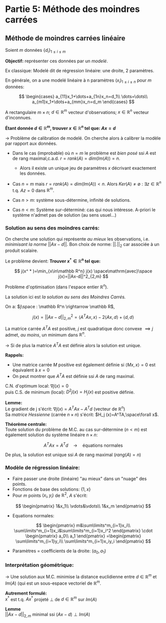 # Partie 5: Méthode des moindres carrées 
## Méthode de moindres carrées linéaire 
Soient $m$ données $\{d_i\}_{1\leq i\leq m}$

**Objectif:** représenter ces données par un *modelé*.

Ex classique: Modelé dit de régression linéaire: une droite, 2 paramètres.

En générale, on a une modelé linéaire à n paramètres $(x_i)_{1\leq i\leq n}$ pour $m$ données:

$$
\begin{cases}
a_{11}x_1+\dots+a_{1n}x_n=d_1\\
\dots=\dots\\
a_{m1}x_1+\dots+a_{mm}x_n=d_m
\end{cases} 
$$

A rectangulaire $m\times n$; $d\in\mathbb R^m$ vecteur d'observations; $x\in \mathbb R^n$ vecteur d'inconnues.

**Étant donnée $d\in\mathbb R^m$, trouver $x\in \mathbb R^n$ tel que: $Ax=d$**

-> Problème de calibration de modelé. On cherche alors à calibrer la modèle par rapport aux données.

- Dans le cas (improbable) où $n=m$ le problème est _bien posé_ ssi $A$ est de rang maximal,c.a.d. $r=rank(A)=dim(Im(A))=n$.
  - Alors il existe un unique jeu de paramètres $x$ décrivant exactement les données.

- Cas $n=m$ mais $r=rank(A)=dim(Im(A))< n$. Alors $Ker(A)\neq\emptyset$ : $\exists z\in \mathbb R^n$ t.q. $Az=0$ dans $\mathbb R^m$.

- Cas $n>m$: système sous-détermine, infinité de solutions.

- Cas $n< m$: Système sur-déterminé: cas qui nous intéresse. A-priori le système n'admet pas de solution (au sens usuel...)

### Solution au sens des moindres carrés:
On cherche une solution qui représente _au mieux_ les observations, i.e. _minimisant la norme_ $||Ax-d||$.
Bon choix de norme: $||.||_ 2$ car associée à un produit scalaire.

Le problème devient: **Trouver $x^ * \in \mathbb R^n$ tel que:**

$$
j(x^ * )=\min_{x\in\mathbb R^n} j(x) \space\mathrm{avec}\space j(x)=||Ax-d||^2_{2,m}
$$

Problème d'optimisation (dans l'espace entier $\mathbb R^n$).

La solution ici est _la solution au sens des Moindres Carrés._

On a: $j\space : \mathbb R^n \rightarrow \mathbb R$,

$$
j(x)=||Ax-d||^2_{2,m}=\left< A^TAx,x\right>-2\left< Ax,d\right>+\left< d,d\right>
$$

La matrice carrée $A^TA$ est positive, $j$ est quadratique donc convexe $\implies j$ admet, _au moins_, un minimum dans $\mathbb R^n$.

-> Si de plus la matrice $A^TA$ est définie alors la solution est unique.

**Rappels:**
- Une matrice carrée $M$ positive est également définie si $\left< M x, x \right>=0$ est équivalent à $x=0$
- On peut montrer que $A^TA$ est définie ssi $A$ de rang maximal.

C.N. d'optimum local: $\nabla j(x)=0$ <br/>
puis C.S. de minimum (local): $D^2j(x)=H_j(x)$ est positive définie.

**Lemme:**<br/>
Le gradient de j s'écrit: $\nabla j(x)=A^TAx-A^Td$ (vecteur de $\mathbb R^n$)<br/>
Sa _matrice Hessienne_ (carrée $n\times n$) s'écrit: $H_j (x)=A^TA,\space\forall x$.

**Théorème centrale:**<br/>
Toute solution du problème de M.C. au cas sur-détermine ($n< m$) est également solution du système linéaire $n\times n$: 

$$
A^TAx=A^Td\quad\rightarrow\quad\textrm{équations normales}
$$

De plus, la solution est unique ssi $A$ de rang maximal ($rang(A)=n$)

### Modèle de régression linéaire:
- Faire passer une droite (linéaire) "au mieux" dans un "nuage" des points.
- Fonctions de base des solutions: $\{1,x\}$
- Pour $m$ points $(x_i,y_i)$ de $\mathbb R^2$, $A$ s'écrit:

$$
\begin{pmatrix}
1&x_1\\
\vdots&\vdots\\
1&x_m
\end{pmatrix}
$$
- Equations normales:

$$
\begin{pmatrix}
m&\sum\limits^m_{i=1}x_i\\
\sum\limits^m_{i=1}x_i&\sum\limits^m_{i=1}x_i^2
\end{pmatrix}
\cdot \begin{pmatrix}
a_0\\
a_1
\end{pmatrix}
=\begin{pmatrix}
\sum\limits^m_{i=1}y_i\\
\sum\limits^m_{i=1}x_iy_i
\end{pmatrix}
$$ 

- Paramètres = coefficients de la droite: $(a_0,a_1)$

### Interprétation géométrique:
-> Une solution aux M.C. minimise la distance euclidienne entre $d\in\mathbb R^m$ et $Im(A)$ (qui est un sous-espace vectoriel de $\mathbb R^m$.<br/>

**Autrement formulé:**<br/>
$x^\ast$ est t.q. $Ax^\ast$ projeté $\perp$ de $d\in\mathbb R^m$ sur $Im(A)$

**Lemme**<br/>
$||Ax-d||_ {2,m}$ minimal ssi $(Ax-d)\perp Im(A)$
